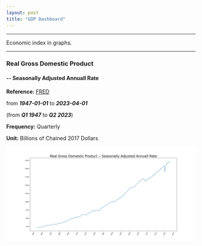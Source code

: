 ```yaml
---
layout: post
title: "GDP Dashboard"
---
```


---
Economic index in graphs.

---


### Real Gross Domestic Product 
#### -- Seasonally Adjusted Annuall Rate
**Reference:** [FRED](https://fred.stlouisfed.org/series/GDPC1)


from ***1947-01-01*** to ***2023-04-01***

(from ***Q1 1947*** to ***Q2 2023***)

**Frequency:** Quarterly

**Unit:** Billions of Chained 2017 Dollars

![Real GPD](/img/posts/gdp/real_gdp_2023_10_24.png "GDP")